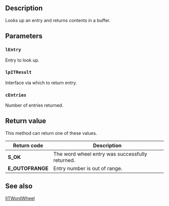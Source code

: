 ## Description

Looks up an entry and returns contents in a buffer.

## Parameters

### `lEntry`

Entry to look up.

### `lpITResult`

Interface via which to return entry.

### `cEntries`

Number of entries returned.

## Return value

This method can return one of these values.

| Return code | Description |
| --- | --- |
| **S_OK** | The word wheel entry was successfully returned. |
| **E_OUTOFRANGE** | Entry number is out of range. |

## See also

[IITWordWheel](https://learn.microsoft.com/previous-versions/windows/desktop/api/infotech/nn-infotech-iitwordwheel)